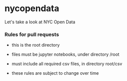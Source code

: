 # nycopendata

Let's take a look at NYC Open Data

### Rules for pull requests

* this is the root directory
* files must be jupyter notebooks, under directory /root
* must include all required csv files, in directory root/csv

* these rules are subject to change over time
